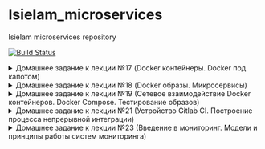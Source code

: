 # IsieIam_microservices
IsieIam microservices repository

[![Build Status](https://travis-ci.com/Otus-DevOps-2020-05/IsieIam_microservices.svg?branch=master)](https://travis-ci.com/Otus-DevOps-2020-05/IsieIam_microservices)

<details>
<summary>Домашнее задание к лекции №17 (Docker контейнеры. Docker под капотом)
</summary>

### Предзадание:
>В репозитории должна быть настроена интеграция с travis-ci по аналогии с репозиторием infra.

- Добавлен pre-commit, шаблон pullrequest, переиспользован gitignore с пред заданий.
- Сделана интеграция c travis, настроены уведомления по commit и build-ам в slack.

### Задание:

- Установлен Docker, docker-compose, docker-machine
- Запущен контейнер с Helloworld
- Задание с docker images:
>Для сдачи домашнего задания, необходимо сохранить вывод команды docker images в файл docker-monolith/docker-1.log и закоммитить в репозиторий

Сделано.
- Пробежал по командам которые не встречал еще в работе, а так для памяти шпаргалка по докеру: https://habr.com/ru/company/flant/blog/336654/
- Опробован в работе docker-machine:
```
СОздаем произвольныйх хост в YC:
yc compute instance create \
  --name docker-host \
  --zone ru-central1-a \
  --network-interface subnet-name=default-ru-central1-a,nat-ip-version=ipv4 \
  --create-boot-disk image-folder-id=standard-images,image-family=ubuntu-1804-lts,size=15 \
  --ssh-key ~/.ssh/appuser.pub

Сетапим на уделнную машину все что нужно docker-machine:
docker-machine create \
  --driver generic \
  --generic-ip-address=84.201.175.120 \
  --generic-ssh-user yc-user \
  --generic-ssh-key ~/.ssh/appuser.pub\
  docker-host

Переключаемся на докер демон у удаленного хоста:
eval $(docker-machine env docker-host)
Так вернуться на локальный
eval $(docker-machine env --unset)

Все удалить:
docker-machine rm docker-host
yc compute instance delete docker-host
```
- Создан докер файл и необходимоые файлы для установки monolith
- На основе созданного образа, запущен контейнер в YC, проверена работоспособность.
- Зарегистрировался в https://hub.docker.com запушил туда созданный образ с monolith
- Проверил запуск контейнера с моего образа с hub.docker.com:
```
docker run --name reddit -d -p 9292:9292 isieiam/otus-reddit:1.0
```

### Задание со * №1:
>На основе вывода команд:
```
$ docker inspect <u_container_id>
$ docker inspect <u_image_id>
```
>объясните чем отличается контейнер от образа. Объяснение допишите в файл dockermonolith/docker-1.log

Сделано, пояснение занесено в файл.

### Задание со * №2:

>Теперь, когда есть готовый образ с приложением, можно автоматизировать поднятие нескольких инстансов в Yandex Cloud, установку на них докера и запуск там образа /otus-reddit:1.0

>Нужно реализовать в виде прототипа в директории /docker-monolith/infra/

>Поднятие инстансов с помощью Terraform, их количество задается переменной;

>Несколько плейбуков Ansible с использованием динамического инвентори для установки докера и запуска там образа приложения;

>Шаблон пакера, который делает образ с уже установленным Docker;

В каталоге docker-monolith/infra созданы 3 каталога
 - каталог ansible - содержит в себе:
```
два playbook:
packer_docker.yml - отвечает за создание packer-ом образа с установленным docker и python-docker.
start_dockerc.yml - отвечает за запуск нужного контейнера
слегка доработанный скрипт dynamic inventory
get_inventory.py - который собирает инвентори из YC и группирует хосты по начальному имени инстанса до символа "-".
```
 - каталог packer - содержит в себе:
```
docker.json - описательная часть образа c provisioner packer_docker.yml
variables.json.example - пример переменных
```

 - каталог terraform - содержит в себе:
```
main.tf - упрощенное создание инстансов с требуемым парамтером на кол-во VM
файлы взятые с первого ДЗ по терраформу :)
variables.tf
output.tf
```

Для запуска:
- из каталога infra: packer build -var-file packer/variables.json packer/docker.json
- смотрим id образа: yc compute image list и вставляем ее в terraform.tvars
- в каталоге infra/terrafrom: terraform apply
- и из каталога infra/ansible: ansible-playbook ./playbooks/start_dockerc.yml

</details>


<details>
<summary>Домашнее задание к лекции №18 (Docker образы. Микросервисы)
</summary>

### Задание:

 - Разбит Monolith на 3 микросервиса в Docker
 - docker файлы прогнаны через web lint-сервис: https://hadolint.github.io/hadolint/ что увидел поправил, за исключением версий пакетов у apt :)
 - Сервисы запущены на YC через docker-machine и проверена работоспособность
 - Оптимизированы(удалены лишние команды, схлопнуты часть слоев, подчищены временные файлы, кешы, удалены ненужные пакеты) образы на базе предложенных начальных образов (за исключением post - там вроде уже особо некуда)
 - к mongo подключен volume, проверено сохранение данных при рестарте контейнера.

### Задание со * №1:

>Запустите контейнеры с другими сетевыми алиасами

>Адреса для взаимодействия контейнеров задаются через ENV - переменные внутри Dockerfile 'ов

>При запуске контейнеров ( docker run ) задайте им переменные окружения соответствующие новым сетевым алиасам, не пересоздавая образ

>Проверьте работоспособность сервиса

Контейнеры запустить можно так:
```
docker run -d --network=reddit --network-alias=post_db_n --network-alias=comment_db_n mongo:latest
docker run -d --network=reddit --network-alias=post_n --env POST_DATABASE_HOST=post_db_n isieiam/post:1.0
docker run -d --network=reddit --network-alias=comment_n --env COMMENT_DATABASE_HOST=comment_db_n isieiam/comment:1.0
docker run -d --network=reddit -p 9292:9292 --env COMMENT_SERVICE_HOST=comment_n --env POST_SERVICE_HOST=post_n isieiam/ui:1.0
```

т.е. поменялись alias и переопределились env переменные на новые alias

### Задание со * №2:

>Попробуйте собрать образ на основе Alpine Linux
>Придумайте еще способы уменьшить размер образа
>Можете реализовать как только для UI сервиса, так и для остальных ( post , comment )
>Все оптимизации проводите в Dockerfile сервиса. Дополнительные варианты решения уменьшения размера образов можете оформить в виде файла Dockerfile.<цифра> в папке сервиса

ui и comment переведены на ruby-alpine образ (не самый актуальный, т.к. версия bundle нужна старая по requirements) и дополнительно часть слоев схлопнута.

Общий принцип - все что добавляет "байты" в слое, желательно в этом же слое и подчищать :)

Созданы Dockerfile.1 для ui и comment и результат примерно следующий:
- версии 1.0/2.0 - это оптимизация на базе дефолтного начального образа
- версии 1.0u/2.0u - это образ alpine + оптимизация по слоям с очисткой

```
REPOSITORY          TAG                 IMAGE ID            CREATED              SIZE
isieiam/comment     1.0u                0076875e1a3b        4 seconds ago        70.4MB
isieiam/comment     1.0                 8b2ed232ac1b        About a minute ago   737MB
isieiam/ui          2.0u                0c3d3cc120f8        23 minutes ago       72.5MB
isieiam/ui          2.0                 f4ebe5fe7d37        24 minutes ago       199MB
isieiam/ui          1.0                 60566ef44aef        2 hours ago          760MB
isieiam/post        1.0                 26eea89db2fd        2 hours ago          110MB
```

- проверено что приложение после манипуляций все еще работает.
- для билда использовать(для памяти):

```
docker build -t isieiam/post:1.0 ./post-py
docker build -t isieiam/comment:1.0u ./comment
docker build -t isieiam/ui:2.0u ./ui
```

- для запуска использовать:

```
docker run -d --network=reddit --network-alias=post_db --network-alias=comment_db mongo:latest
docker run -d --network=reddit --network-alias=post isieiam/post:1.0
docker run -d --network=reddit --network-alias=comment isieiam/comment:1.0u
docker run -d --network=reddit -p 9292:9292 isieiam/ui:2.0u
```

</details>

<details>
<summary>Домашнее задание к лекции №19 (Сетевое взаимодействие Docker контейнеров. Docker Compose. Тестирование образов)
</summary>

### Задание:

- Изучена работа сетей докера (none, host, bridge):

<details>
<summary>Мини-задания
</summary>

>Запустите несколько раз (2-4) docker run --network host -d nginx
>Каков результат? Что выдал docker ps? Как думаете почему?

Результат: запущен всего 1 контейнер, т.к.(надо просто посмотреть в логи, остановленных контейнеров nginx :)):
```
nginx: [emerg] bind() to 0.0.0.0:80 failed (98: Address already in use)
2020/08/09 18:26:29 [emerg] 1#1: bind() to [::]:80 failed (98: Address already in use)
```

>Повторите запуски контейнеров с использованием драйверов none и host и посмотрите, как меняется список namespace-ов.

Основное отличие, что на none - на каждый запуск контейнера генериртся новый namespace.
</details>

- Создана сеть типа bridge и запущены в ней наши контейнеры.

```
docker run -d --network=reddit --network-alias=post_db --network-alias=comment_db mongo:latest
docker run -d --network=reddit --network-alias=post isieiam/post:1.0
docker run -d --network=reddit --network-alias=comment  isieiam/comment:1.0
docker run -d --network=reddit -p 9292:9292 isieiam/ui:1.0
```

- Проверена работа alias и реализован запуск контейнров в разных сетях

```
docker run -d --network=front_net -p 9292:9292 --name ui  isieiam/ui:1.0
docker run -d --network=back_net --name comment  isieiam/comment:1.0
docker run -d --network=back_net --name post  isieiam/post:1.0
docker run -d --network=back_net --name mongo_db --network-alias=post_db --network-alias=comment_db mongo:latest
docker network connect front_net post
docker network connect front_net comment
```

- Изучено что происходит с сетевым стеком ОС при создании и использовании сетей docker.
- Docker-compose: проверена работоспособность compose файла для нашего сервиса.
- Добавлено и проверено использование env переменных.
- Изменен docker-compose под кейс с множеством сетей, сетевых алиасов.
- Параметризован docker-compose через .env файл (порт публикации сервиса ui, версии сервисов) - в репо добавлен файл шаблона для .env. Проверена работоспособность.
- В переменные окружения добавлено переназначение имени проекта:

>Узнайте как образуется базовое имя проекта. Можно ли его задать? Если можно то как?

Инфо об имени проекта есть тут:
https://docs.docker.com/compose/reference/envvars/#compose_project_name
и тут:
https://docs.docker.com/compose/reference/overview/
Если кратко, то проект именуется по имени каталога, но можно переопеределить или через -p ключ или через переменную окружения:
```
Each configuration has a project name. If you supply a -p flag, you can specify a project name. If you don’t specify the flag, Compose uses the current directory name
```

### Задание со *:

>Создайте docker-compose.override.yml для reddit проекта, который позволит

Создан файл docker-compose.override.yml, который вызывается автоматом при вызове docker-compose up.
Можно его переименовать и вызывать через ключ -f. Вкачестве подсказки воспользоваться можно статьей OTUS https://habr.com/ru/company/otus/blog/337688/

>Изменять код каждого из приложений, не выполняя сборку образа

Реализовано через вариант монтирования локального каталога с исходниками. Но в текущем примере(с удаленным docker host) - это просто так работать не будет - надо либо docker-compose запускать локально, либо переносить исходники на удаленный host.

>Запускать puma для руби приложений в дебаг режиме с двумя воркерами (флаги --debug и -w 2)

Добавлено через command внутри override.

</details>

<details>
<summary>Домашнее задание к лекции №21 (Устройство Gitlab CI. Построение процесса непрерывной интеграции)
</summary>

### Задание:

- Развернута vm(через соседний packer c docker-ом и terraform).
- Используя docker-compose.yml развернут gitlab
- В gitlab проведены базовые настройки, создана группа и проект.
- Добавлен remote с проектом на gitlab к локальному репо.
- Создан .gitlab-ci.yml
- Добавлен и настроен runner
- Проверена работа pipeline-ов gitlab-а.
- Добавлены окружения, проверена работа пайплайнов с окружениями. Изучены и опробованы дианмические окружения.
- Опробована работа с тегами.

</details>


<details>
<summary>Домашнее задание к лекции №23 (Введение в мониторинг. Модели и принципы работы систем мониторинга)
</summary>

### Задание:

- Запущен Prometheus в докере на удаленной машине, изучены базовые возможности web-интерфейса.
- Изменена структура каталогов в репо, созданы докер файл, файл конфигурации и образ Prometheus.
- Сбилжены старые микросервисы, модифицирован docker-compose и добавлен в него prometheus.
- Проверена работоспособность сервисов и мониторинг их в prometheus.
- Изучена работа healthcheck-ов.
- Добавлен Node exporter в docker-compose и настройка на его мониторинг в prometheus, изучен мониторинг хоста.

### Задание со * №1:

>Добавьте в Prometheus мониторинг MongoDB с использованием необходимого экспортера.

- Найдено и изучено: https://github.com/percona/mongodb_exporter
- Взят из перконы dockerfile, модифицирован под скачивание исходников mongodb_exporter и создан ./monitoring/mongodb_exporter/Dockerfile
- Образ mongodb_exporter собран свой и закинут на докерхаб https://hub.docker.com/repository/docker/isieiam/mongodb_exporter
- Добавлены настройки с mongodb_exporter в конфиг prometheus и доп сервис в docker-compose.yml.
- Проверена работоспособность - все ок - target появился, метрики есть.


</details>
